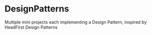 # DesignPatterns
Multiple mini projects each implementing a Design Pattern, inspired by HeadFirst Design Patterns
